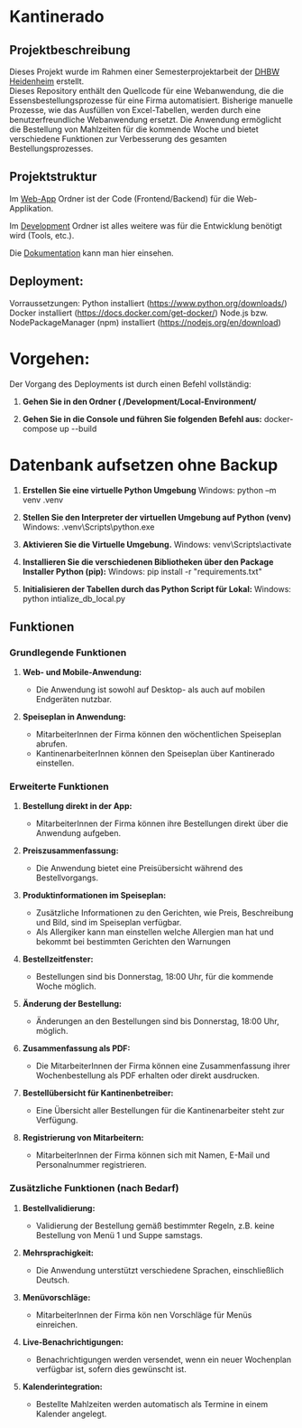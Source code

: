 # Kantinerado

## Projektbeschreibung

Dieses Projekt wurde im Rahmen einer Semesterprojektarbeit
der [DHBW Heidenheim](https://www.heidenheim.dhbw.de/startseite) erstellt.  
Dieses Repository enthält den Quellcode für eine Webanwendung, die die Essensbestellungsprozesse für eine Firma
automatisiert. Bisherige manuelle Prozesse, wie das Ausfüllen von Excel-Tabellen, werden durch eine benutzerfreundliche
Webanwendung ersetzt. Die Anwendung ermöglicht die Bestellung von Mahlzeiten für die kommende Woche und bietet
verschiedene Funktionen zur Verbesserung des gesamten Bestellungsprozesses.

## Projektstruktur

Im [Web-App](Web-App) Ordner ist der Code (Frontend/Backend) für die Web-Applikation.

Im [Development](Development) Ordner ist alles weitere was für die Entwicklung benötigt wird (Tools, etc.).

Die [Dokumentation](Dokumentation) kann man hier einsehen.

## Deployment:
Vorraussetzungen:
Python installiert (https://www.python.org/downloads/)
Docker installiert (https://docs.docker.com/get-docker/)
Node.js bzw. NodePackageManager (npm) installiert (https://nodejs.org/en/download)

# Vorgehen:
Der Vorgang des Deployments ist durch einen Befehl vollständig:

1. **Gehen Sie in den Ordner ( /Development/Local-Environment/**

2. **Gehen Sie in die Console und führen Sie folgenden Befehl aus:**
docker-compose up --build

# Datenbank aufsetzen ohne Backup

1. **Erstellen Sie eine virtuelle Python Umgebung**
Windows: python –m venv .venv

2. **Stellen Sie den Interpreter der virtuellen Umgebung auf Python (venv)**
Windows: .venv\Scripts\python.exe

3. **Aktivieren Sie die Virtuelle Umgebung.**
Windows: venv\Scripts\activate

4. **Installieren Sie die verschiedenen Bibliotheken über den Package Installer Python (pip):**
Windows: pip install -r "requirements.txt"

5. **Initialisieren der Tabellen durch das Python Script für Lokal:**
Windows: python intialize_db_local.py

## Funktionen

### Grundlegende Funktionen

1. **Web- und Mobile-Anwendung:**
    - Die Anwendung ist sowohl auf Desktop- als auch auf mobilen Endgeräten nutzbar.

2. **Speiseplan in Anwendung:**
    - MitarbeiterInnen der Firma können den wöchentlichen Speiseplan abrufen.
    - KantinenarbeiterInnen können den Speiseplan über Kantinerado einstellen.

### Erweiterte Funktionen

1. **Bestellung direkt in der App:**
    - MitarbeiterInnen der Firma können ihre Bestellungen direkt über die Anwendung aufgeben.

2. **Preiszusammenfassung:**
    - Die Anwendung bietet eine Preisübersicht während des Bestellvorgangs.

3. **Produktinformationen im Speiseplan:**
    - Zusätzliche Informationen zu den Gerichten, wie Preis, Beschreibung und Bild, sind im Speiseplan verfügbar.
    - Als Allergiker kann man einstellen welche Allergien man hat und bekommt bei bestimmten Gerichten den Warnungen

4. **Bestellzeitfenster:**
    - Bestellungen sind bis Donnerstag, 18:00 Uhr, für die kommende Woche möglich.

5. **Änderung der Bestellung:**
    - Änderungen an den Bestellungen sind bis Donnerstag, 18:00 Uhr, möglich.

6. **Zusammenfassung als PDF:**
    - Die MitarbeiterInnen der Firma können eine Zusammenfassung ihrer Wochenbestellung als PDF erhalten oder direkt
      ausdrucken.

7. **Bestellübersicht für Kantinenbetreiber:**
    - Eine Übersicht aller Bestellungen für die Kantinenarbeiter steht zur Verfügung.

8. **Registrierung von Mitarbeitern:**
    - MitarbeiterInnen der Firma können sich mit Namen, E-Mail und Personalnummer registrieren.

### Zusätzliche Funktionen (nach Bedarf)

1. **Bestellvalidierung:**
    - Validierung der Bestellung gemäß bestimmter Regeln, z.B. keine Bestellung von Menü 1 und Suppe samstags.

2. **Mehrsprachigkeit:**
    - Die Anwendung unterstützt verschiedene Sprachen, einschließlich Deutsch.

3. **Menüvorschläge:**
    - MitarbeiterInnen der Firma kön nen Vorschläge für Menüs einreichen.

4. **Live-Benachrichtigungen:**
    - Benachrichtigungen werden versendet, wenn ein neuer Wochenplan verfügbar ist, sofern dies gewünscht ist.

5. **Kalenderintegration:**
    - Bestellte Mahlzeiten werden automatisch als Termine in einem Kalender angelegt.
